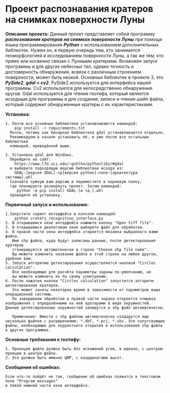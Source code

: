 # Проект распознавания кратеров на снимках поверхности Луны

**Описание проекта:**
	Данный проект представляет собой программу ***распознавания кратеров на снимках поверхности Луны*** при помощи языка программирования ***Python*** с использованием дополнительных библиотек. Нужен он, в первую очередь тем, кто занимается геоморфологией и исследованием поверхности Луны, а так же тем, кто прямо или косвенно связан с Лунными кратерами. Возможен запуск программы и для других небесных тел, однако точность и достоверность обнаружения, всвязи с различным строением поверхности, может быть низкой.
	Основных библиотек в проекте 3, это ***PySide2***, ***gdal*** и ***cv2***. PySide2 используется для интерфейса нашей программы. Cv2 используется для непосредственно обнаружения кругов. Gdal используется для чтения геотифа, который является исходным для программы и для создания, записи и чтения шейп файла, который содержит обнаруженные кратеры с их характеристиками.
	
**Установка:**

	1. Почти все основные библиотеки устанавливаются командой:
		pip install -r requirements.txt
	  Почти, потому как бинарная библиотека gdal устанавливается отдельно.
	  Рекомендуем в начале установить её, и уже после все остальные библиотеки
	  командой, приведённой выше.

	2. Установка gdal для Windows. 
	  Перейдите на сайт: 
		https://www.lfd.uci.edu/~gohlke/pythonlibs/#gdal 
	  и выберите подходящую версию библиотеки исходя из:
		GDAL-[версия GDAL]-cp[версия python]-none-[архитектура системы].whl
	  Скачайте нужную вам версию и переместите в корневую папку, 
	  где планируете развернуть проект. Затем командой:
		 python -m pip install GDAL-[и тд.].whl
	  проведите её установку.

**Первичный запуск и использование:**

	1.Запустите скрипт интерфейса в консоли командой:
		python craters_recognition_interface.py
	2. В открывшемся окне интерфейса нажмите кнопку "Open tiff file".
	3. В открывшемся диалоговом окне выберите файл для обработки.
	4. В правой части окна интерфейса откроется мозаика выбранного вами файла.
	   Имя shp файла, куда будут записаны данные, после детектирования кратеров
	   сгенерируется автоматически в строке "Choose shp file name". 
	   Вы можете изменить название файла в этой строке на любое другое, удобное вам.
	5. Запуск алгоритма детектирования осуществляется кнопкой "Сircles calculation".
	   Все необходимые для расчёта параметры заданы по-умолчанию, но
	   вы можете изменить их по свому усмотрению.
	6. После нажатия кнопки "Сircles calculation" запустится алгоритм детектирования кратеров. 
	   Это может занять некоторое время в зависимости от параметров ваше операционной системы.
	   По завершении обработки в правой части экрана откроется отмывка изображения с определёнными на ней кратерами в виде окружностей. Данные детектированных окружностей запишутся в shp файл автоматически.

	   Примечание: Вместе с shp файлом автоматически создадутся еще несколько файлов с расширениями: *.dbf, *.prj, *.shx. Это сопутсвующие файлы, необходимые для корректного открытия и использования shp файла в других программах.

**Основные требования к геотифу:**

	1. Проекция файла должна быть без искажений угов, в идеале, с центром проеции в центре файла.
	2. Это должна быть именно ЦМР, c координатами высот.


**Сообщения об ошибках:**

	Если что-то пойдёт не так, сообщение об ошибках появится в текстовом поле "Program messages"
	в левой нижней части окна интерфейса.

